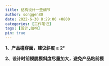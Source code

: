 ```yaml
---
title: 结构设计一些细节
author: songgen80
date: 2022-6-30 8:29:00 +0800
categories: [工作笔记]
tags: [设计,结构]
pin: true
---
```


**1、产品碰穿面，建议斜度 ≥ 2°**

**2、设计时前模脱模斜度尽量加大，避免产品粘前模**